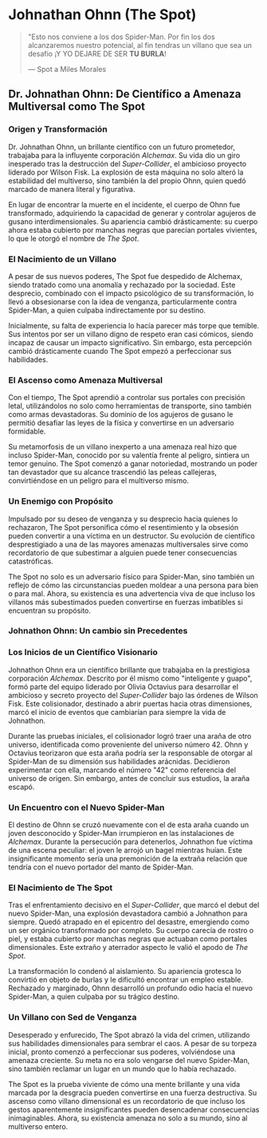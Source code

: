 # Johnathan Ohnn (The Spot)

> "Esto nos conviene a los dos Spider-Man. Por fin los dos alcanzaremos nuestro potencial, al fin tendras un villano que sea un desafio ¡Y YO DEJARE DE SER **TU BURLA**!
>
> ― Spot a Miles Morales

## **Dr. Johnathan Ohnn: De Científico a Amenaza Multiversal como The Spot**  

### **Origen y Transformación**  
Dr. Johnathan Ohnn, un brillante científico con un futuro prometedor, trabajaba para la influyente corporación *Alchemax*. Su vida dio un giro inesperado tras la destrucción del *Super-Collider*, el ambicioso proyecto liderado por Wilson Fisk. La explosión de esta máquina no solo alteró la estabilidad del multiverso, sino también la del propio Ohnn, quien quedó marcado de manera literal y figurativa.  

En lugar de encontrar la muerte en el incidente, el cuerpo de Ohnn fue transformado, adquiriendo la capacidad de generar y controlar agujeros de gusano interdimensionales. Su apariencia cambió drásticamente: su cuerpo ahora estaba cubierto por manchas negras que parecían portales vivientes, lo que le otorgó el nombre de *The Spot*.  

### **El Nacimiento de un Villano**  
A pesar de sus nuevos poderes, The Spot fue despedido de Alchemax, siendo tratado como una anomalía y rechazado por la sociedad. Este desprecio, combinado con el impacto psicológico de su transformación, lo llevó a obsesionarse con la idea de venganza, particularmente contra Spider-Man, a quien culpaba indirectamente por su destino.  

Inicialmente, su falta de experiencia lo hacía parecer más torpe que temible. Sus intentos por ser un villano digno de respeto eran casi cómicos, siendo incapaz de causar un impacto significativo. Sin embargo, esta percepción cambió drásticamente cuando The Spot empezó a perfeccionar sus habilidades.  

### **El Ascenso como Amenaza Multiversal**  
Con el tiempo, The Spot aprendió a controlar sus portales con precisión letal, utilizándolos no solo como herramientas de transporte, sino también como armas devastadoras. Su dominio de los agujeros de gusano le permitió desafiar las leyes de la física y convertirse en un adversario formidable.  

Su metamorfosis de un villano inexperto a una amenaza real hizo que incluso Spider-Man, conocido por su valentía frente al peligro, sintiera un temor genuino. The Spot comenzó a ganar notoriedad, mostrando un poder tan devastador que su alcance trascendió las peleas callejeras, convirtiéndose en un peligro para el multiverso mismo.  

### **Un Enemigo con Propósito**  
Impulsado por su deseo de venganza y su desprecio hacia quienes lo rechazaron, The Spot personifica cómo el resentimiento y la obsesión pueden convertir a una víctima en un destructor. Su evolución de científico desprestigiado a una de las mayores amenazas multiversales sirve como recordatorio de que subestimar a alguien puede tener consecuencias catastróficas.  

The Spot no solo es un adversario físico para Spider-Man, sino también un reflejo de cómo las circunstancias pueden moldear a una persona para bien o para mal. Ahora, su existencia es una advertencia viva de que incluso los villanos más subestimados pueden convertirse en fuerzas imbatibles si encuentran su propósito.

### **Johnathon Ohnn: Un cambio sin Precedentes**  

### **Los Inicios de un Científico Visionario**  
Johnathon Ohnn era un científico brillante que trabajaba en la prestigiosa corporación *Alchemax*. Descrito por él mismo como "inteligente y guapo", formó parte del equipo liderado por Olivia Octavius para desarrollar el ambicioso y secreto proyecto del *Super-Collider* bajo las órdenes de Wilson Fisk. Este colisionador, destinado a abrir puertas hacia otras dimensiones, marcó el inicio de eventos que cambiarían para siempre la vida de Johnathon.  

Durante las pruebas iniciales, el colisionador logró traer una araña de otro universo, identificada como proveniente del universo número 42. Ohnn y Octavius teorizaron que esta araña podría ser la responsable de otorgar al Spider-Man de su dimensión sus habilidades arácnidas. Decidieron experimentar con ella, marcando el número "42" como referencia del universo de origen. Sin embargo, antes de concluir sus estudios, la araña escapó.  

### **Un Encuentro con el Nuevo Spider-Man**  
El destino de Ohnn se cruzó nuevamente con el de esta araña cuando un joven desconocido y Spider-Man irrumpieron en las instalaciones de *Alchemax*. Durante la persecución para detenerlos, Johnathon fue víctima de una escena peculiar: el joven le arrojó un bagel mientras huían. Este insignificante momento sería una premonición de la extraña relación que tendría con el nuevo portador del manto de Spider-Man.  

### **El Nacimiento de The Spot**  
Tras el enfrentamiento decisivo en el *Super-Collider*, que marcó el debut del nuevo Spider-Man, una explosión devastadora cambió a Johnathon para siempre. Quedó atrapado en el epicentro del desastre, emergiendo como un ser orgánico transformado por completo. Su cuerpo carecía de rostro o piel, y estaba cubierto por manchas negras que actuaban como portales dimensionales. Este extraño y aterrador aspecto le valió el apodo de *The Spot*.  

La transformación lo condenó al aislamiento. Su apariencia grotesca lo convirtió en objeto de burlas y le dificultó encontrar un empleo estable. Rechazado y marginado, Ohnn desarrolló un profundo odio hacia el nuevo Spider-Man, a quien culpaba por su trágico destino.  

### **Un Villano con Sed de Venganza**  
Desesperado y enfurecido, The Spot abrazó la vida del crimen, utilizando sus habilidades dimensionales para sembrar el caos. A pesar de su torpeza inicial, pronto comenzó a perfeccionar sus poderes, volviéndose una amenaza creciente. Su meta no era solo vengarse del nuevo Spider-Man, sino también reclamar un lugar en un mundo que lo había rechazado.  

The Spot es la prueba viviente de cómo una mente brillante y una vida marcada por la desgracia pueden convertirse en una fuerza destructiva. Su ascenso como villano dimensional es un recordatorio de que incluso los gestos aparentemente insignificantes pueden desencadenar consecuencias inimaginables. Ahora, su existencia amenaza no solo a su mundo, sino al multiverso entero.